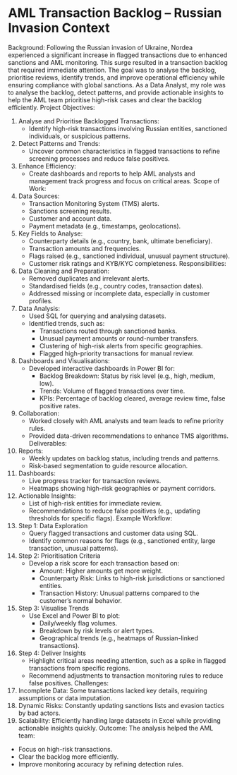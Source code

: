 # AML Transaction Backlog – Russian Invasion Context
Background:
Following the Russian invasion of Ukraine, Nordea experienced a significant increase in flagged transactions due to enhanced sanctions and AML monitoring. This surge resulted in a transaction backlog that required immediate attention. The goal was to analyse the backlog, prioritise reviews, identify trends, and improve operational efficiency while ensuring compliance with global sanctions.
As a Data Analyst, my role was to analyse the backlog, detect patterns, and provide actionable insights to help the AML team prioritise high-risk cases and clear the backlog efficiently.
Project Objectives:
1. Analyse and Prioritise Backlogged Transactions:
    * Identify high-risk transactions involving Russian entities, sanctioned individuals, or suspicious patterns.
2. Detect Patterns and Trends:
    * Uncover common characteristics in flagged transactions to refine screening processes and reduce false positives.
3. Enhance Efficiency:
    * Create dashboards and reports to help AML analysts and management track progress and focus on critical areas.
Scope of Work:
1. Data Sources:
    * Transaction Monitoring System (TMS) alerts.
    * Sanctions screening results.
    * Customer and account data.
    * Payment metadata (e.g., timestamps, geolocations).
2. Key Fields to Analyse:
    * Counterparty details (e.g., country, bank, ultimate beneficiary).
    * Transaction amounts and frequencies.
    * Flags raised (e.g., sanctioned individual, unusual payment structure).
    * Customer risk ratings and KYB/KYC completeness.
Responsibilities:
1. Data Cleaning and Preparation:
    * Removed duplicates and irrelevant alerts.
    * Standardised fields (e.g., country codes, transaction dates).
    * Addressed missing or incomplete data, especially in customer profiles.
2. Data Analysis:
    * Used SQL for querying and analysing datasets.
    * Identified trends, such as:
        * Transactions routed through sanctioned banks.
        * Unusual payment amounts or round-number transfers.
        * Clustering of high-risk alerts from specific geographies.
        * Flagged high-priority transactions for manual review.
3. Dashboards and Visualisations:
    * Developed interactive dashboards in Power BI for:
        * Backlog Breakdown: Status by risk level (e.g., high, medium, low).
        * Trends: Volume of flagged transactions over time.
        * KPIs: Percentage of backlog cleared, average review time, false positive rates.
4. Collaboration:
    * Worked closely with AML analysts and team leads to refine priority rules.
    * Provided data-driven recommendations to enhance TMS algorithms.
Deliverables:
1. Reports:
    * Weekly updates on backlog status, including trends and patterns.
    * Risk-based segmentation to guide resource allocation.
2. Dashboards:
    * Live progress tracker for transaction reviews.
    * Heatmaps showing high-risk geographies or payment corridors.
3. Actionable Insights:
    * List of high-risk entities for immediate review.
    * Recommendations to reduce false positives (e.g., updating thresholds for specific flags).
Example Workflow:
1. Step 1: Data Exploration
    * Query flagged transactions and customer data using SQL.
    * Identify common reasons for flags (e.g., sanctioned entity, large transaction, unusual patterns).
2. Step 2: Prioritisation Criteria
    * Develop a risk score for each transaction based on:
        * Amount: Higher amounts get more weight.
        * Counterparty Risk: Links to high-risk jurisdictions or sanctioned entities.
        * Transaction History: Unusual patterns compared to the customer’s normal behavior.
3. Step 3: Visualise Trends
    * Use Excel and Power BI to plot:
        * Daily/weekly flag volumes.
        * Breakdown by risk levels or alert types.
        * Geographical trends (e.g., heatmaps of Russian-linked transactions).
4. Step 4: Deliver Insights
    * Highlight critical areas needing attention, such as a spike in flagged transactions from specific regions.
    * Recommend adjustments to transaction monitoring rules to reduce false positives.
Challenges:
1. Incomplete Data: Some transactions lacked key details, requiring assumptions or data imputation.
2. Dynamic Risks: Constantly updating sanctions lists and evasion tactics by bad actors.
3. Scalability: Efficiently handling large datasets in Excel while providing actionable insights quickly.
Outcome:
The analysis helped the AML team:
* Focus on high-risk transactions.
* Clear the backlog more efficiently.
* Improve monitoring accuracy by refining detection rules.

